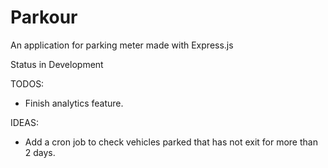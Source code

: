 # Parkour

An application for parking meter made with Express.js

Status in Development

TODOS:
- Finish analytics feature.

IDEAS:
- Add a cron job to check vehicles parked that has not exit for more than 2 days.